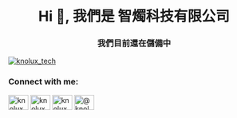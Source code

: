<h1 align="center">Hi 👋, 我們是 智燭科技有限公司</h1>
<h3 align="center">我們目前還在儲備中</h3>

<p align="left"> <a href="https://twitter.com/knolux_tech" target="blank"><img src="https://img.shields.io/twitter/follow/knolux_tech?logo=twitter&style=for-the-badge" alt="knolux_tech" /></a> </p>

<h3 align="left">Connect with me:</h3>
<p align="left">
<a href="https://twitter.com/knolux_tech" target="blank"><img align="center" src="https://raw.githubusercontent.com/rahuldkjain/github-profile-readme-generator/master/src/images/icons/Social/twitter.svg" alt="knolux_tech" height="30" width="40" /></a>
<a href="https://fb.com/knolux" target="blank"><img align="center" src="https://raw.githubusercontent.com/rahuldkjain/github-profile-readme-generator/master/src/images/icons/Social/facebook.svg" alt="knolux" height="30" width="40" /></a>
<a href="https://instagram.com/knolux_tech" target="blank"><img align="center" src="https://raw.githubusercontent.com/rahuldkjain/github-profile-readme-generator/master/src/images/icons/Social/instagram.svg" alt="knolux_tech" height="30" width="40" /></a>
<a href="https://www.youtube.com/c/@knolux" target="blank"><img align="center" src="https://raw.githubusercontent.com/rahuldkjain/github-profile-readme-generator/master/src/images/icons/Social/youtube.svg" alt="@knolux" height="30" width="40" /></a>
</p>

